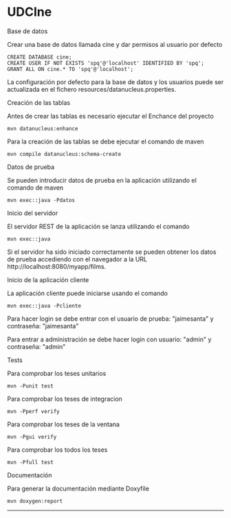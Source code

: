# UDCIne
Base de datos

Crear una base de datos llamada cine y dar permisos al usuario por defecto

    CREATE DATABASE cine;
    CREATE USER IF NOT EXISTS 'spq'@'localhost' IDENTIFIED BY 'spq';
    GRANT ALL ON cine.* TO 'spq'@'localhost';

La configuración por defecto para la base de datos y los usuarios puede ser actualizada en el fichero resources/datanucleus.properties.

Creación de las tablas

Antes de crear las tablas es necesario ejecutar el Enchance del proyecto

    mvn datanucleus:enhance

Para la creación de las tablas se debe ejecutar el comando de maven

    mvn compile datanucleus:schema-create

Datos de prueba

Se pueden introducir datos de prueba en la aplicación utilizando el comando de maven

    mvn exec::java -Pdatos

Inicio del servidor

El servidor REST de la aplicación se lanza utilizando el comando

    mvn exec::java

Si el servidor ha sido iniciado correctamente se pueden obtener los datos de prueba accediendo con el navegador a la URL http://localhost:8080/myapp/films.


Inicio de la aplicación cliente

La aplicación cliente puede iniciarse usando el comando

    mvn exec::java -Pcliente
  

Para hacer login se debe entrar con el usuario de prueba: "jaimesanta" y contraseña: "jaimesanta"

Para entrar a administración se debe hacer login con usuario: "admin" y contraseña: "admin"


Tests

Para comprobar los teses unitarios

    mvn -Punit test
    
Para comprobar los teses de integracion

    mvn -Pperf verify
    
Para comprobar los teses de la ventana

    mvn -Pgui verify
    
Para comprobar los todos los teses

    mvn -Pfull test

Documentación

Para generar la documentación mediante Doxyfile
    
    mvn doxygen:report
    
 -------------------------------------------------------------------------------   
